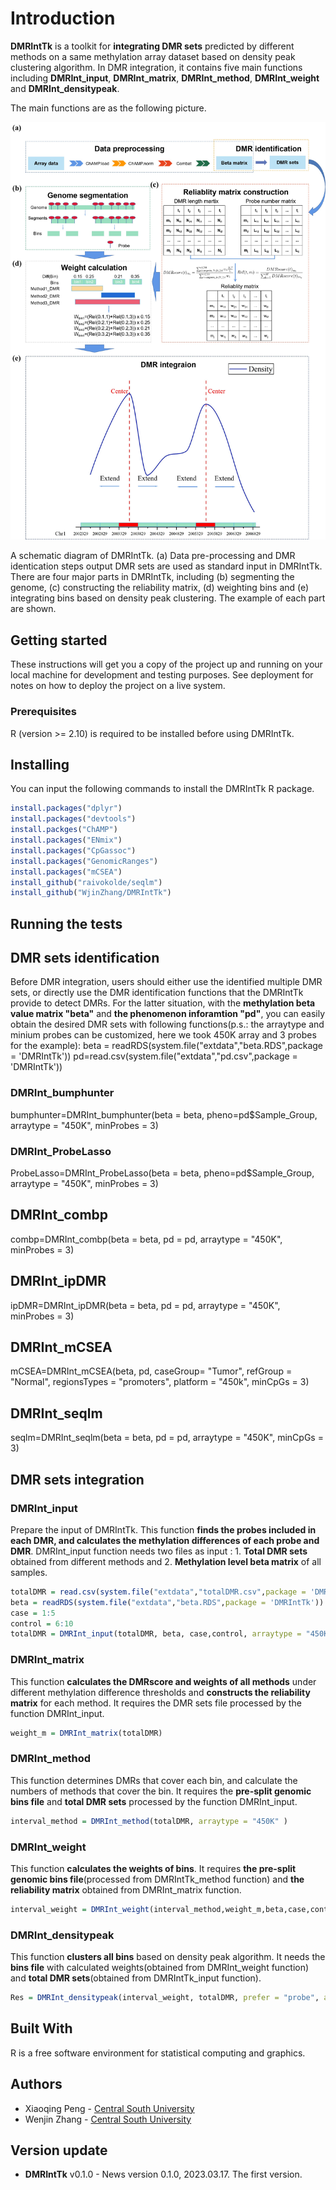 
# Introduction
 **DMRIntTk** is a toolkit for **integrating DMR sets** predicted by different methods on a same methylation array dataset based on density peak clustering algorithm.
 In DMR integration, it contains five main functions including **DMRInt_input**, **DMRInt_matrix**, **DMRInt_method**, **DMRInt_weight** and **DMRInt_densitypeak**.
 
 The main functions are as the following picture.

 ![image](https://github.com/WjinZhang/DMRIntTk/blob/main/Workflow.jpg)

A schematic diagram of DMRIntTk. (a) Data pre-processing and DMR identication steps output DMR sets are used as standard input in DMRIntTk. There are four major parts in DMRIntTk, including (b) segmenting the genome, (c) constructing the reliability matrix, (d) weighting bins and (e) integrating bins based on density peak clustering. The example of each part are shown.
 ## Getting started 
 
 These instructions will get you a copy of the project up and running on your local machine for development and testing purposes. See deployment for notes on how to deploy the project on a live system.
 ### Prerequisites
 R (version >= 2.10) is required to be installed before using DMRIntTk.

 ## Installing
 You can input the following commands to install the DMRIntTk R package.
 
 ```R
 install.packages("dplyr")
 install.packages("devtools")
 install.packges("ChAMP")
 install.packages("ENmix")
 install.packages("CpGassoc")
 install.packages("GenomicRanges")
 install.packages("mCSEA")
 install_github("raivokolde/seqlm")
 install_github("WjinZhang/DMRIntTk")


 ```
 ## Running the tests

 ## DMR sets identification
 Before DMR integration, users should either use the identified multiple DMR sets, or directly use the DMR identification functions that the DMRIntTk provide to detect DMRs.
 For the latter situation, with the **methylation beta value matrix "beta"** and **the phenomenon inforamtion "pd"**, you can easily obtain the desired DMR sets with following functions(p.s.: the arraytype and minium 
 probes can be customized, here we took 450K array and 3 probes for the example):
 beta = readRDS(system.file("extdata","beta.RDS",package = 'DMRIntTk'))
 pd=read.csv(system.file("extdata","pd.csv",package = 'DMRIntTk'))
 ### DMRInt_bumphunter
 bumphunter=DMRInt_bumphunter(beta = beta, pheno=pd$Sample_Group, arraytype = "450K", minProbes = 3)
 ### DMRInt_ProbeLasso
 ProbeLasso=DMRInt_ProbeLasso(beta = beta, pheno=pd$Sample_Group, arraytype = "450K", minProbes = 3)
 ## DMRInt_combp
 combp=DMRInt_combp(beta = beta, pd = pd, arraytype = "450K", minProbes = 3)
 ## DMRInt_ipDMR
 ipDMR=DMRInt_ipDMR(beta = beta, pd = pd, arraytype = "450K", minProbes = 3)
 ## DMRInt_mCSEA 
 mCSEA=DMRInt_mCSEA(beta, pd, caseGroup= "Tumor", refGroup = "Normal", regionsTypes = "promoters", platform = "450k", minCpGs = 3)
 ## DMRInt_seqlm
 seqlm=DMRInt_seqlm(beta = beta, pd = pd, arraytype = "450K", minCpGs = 3)

 ## DMR sets integration

 
 ### DMRInt_input
 Prepare the input of DMRIntTk.
 This function **finds the probes included in each DMR, and calculates the methylation differences of each probe and DMR**.
 DMRInt_input function needs two files as input : 1. **Total DMR sets** obtained from different methods and 2. **Methylation level beta matrix** of all samples.
 
 
```R
totalDMR = read.csv(system.file("extdata","totalDMR.csv",package = 'DMRIntTk'))
beta = readRDS(system.file("extdata","beta.RDS",package = 'DMRIntTk'))
case = 1:5
control = 6:10
totalDMR = DMRInt_input(totalDMR, beta, case,control, arraytype = "450K")
```
 
 ### DMRInt_matrix
 This function **calculates the DMRscore and weights of all methods** under different methylation difference thresholds and
 **constructs the reliability matrix** for each method. It requires the DMR sets file processed by the function DMRInt_input.

 ```R
 weight_m = DMRInt_matrix(totalDMR)
 ```
 
 ### DMRInt_method
This function determines DMRs that cover each bin, and calculate the numbers of methods that cover the bin. 
It requires the **pre-split genomic bins file** and **total DMR sets** processed by the function DMRInt_input.

```R
interval_method = DMRInt_method(totalDMR, arraytype = "450K" )
```
 ### DMRInt_weight
 This function **calculates the weights of bins**. It requires **the pre-split genomic bins file**(processed from DMRIntTk_method function) 
 and **the reliability matrix** obtained from DMRInt_matrix function.
 
 
```R
interval_weight = DMRInt_weight(interval_method,weight_m,beta,case,control)
```
 
 
 ### DMRInt_densitypeak
 This function **clusters all bins** based on density peak algorithm. It needs the **bins file** with calculated weights(obtained from DMRInt_weight function)
 and **total DMR sets**(obtained from DMRIntTk_input function).

```R
Res = DMRInt_densitypeak(interval_weight, totalDMR, prefer = "probe", arraytype = "450K")
```
 
 ## Built With
  R is a free software environment for statistical computing and graphics.
  
 ## Authors
* Xiaoqing Peng - [Central South University](https://life.csu.edu.cn/jsxx.jsp?urltype=news.NewsContentUrl&wbtreeid=1815&wbnewsid=3625)
* Wenjin Zhang - [Central South University](https://life.csu.edu.cn/)

## Version update
* **DMRIntTk** v0.1.0 -  News version 0.1.0, 2023.03.17. The first version.
